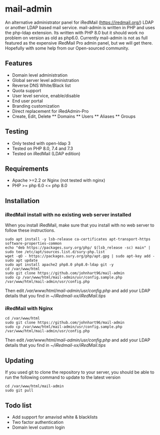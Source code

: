 # mail-admin
An alternative administrator panel for iRedMail (https://iredmail.org/) LDAP or another LDAP based mail service.
mail-admin is written in PHP and uses the php-ldap extension. Its written with PHP 8.0 but it should work no problem on version as old as php6.0. Currently mail-admin is not as full featured as the expensive iRedMail Pro admin panel, but we will get there. Hopefully with some help from our Open-sourced community.
## Features
* Domain level administration
* Global server level administration
* Reverse DNS White/Black list
* Quota support
* User level service, enable/disable
* End user portal
* Branding customization
* Direct replacement for iRedAdmin-Pro
* Create, Edit, Delete 
** Domains
** Users
** Aliases
** Groups
## Testing
* Only tested with open-ldap 3
* Tested on PHP 8.0, 7.4 and 7.3
* Tested on iRedMail (LDAP edition)

## Requirements
* Apache >=2.2 or Nginx (not tested with nginx)
* PHP >= php 6.0 <= php 8.0

## Installation
### iRedMail install with no existing web server installed
When you install iRedMail, make sure that you install with no web server to follow these instructions.

    sudo apt install -y lsb-release ca-certificates apt-transport-https software-properties-common
    echo "deb https://packages.sury.org/php/ $(lsb_release -sc) main" | sudo tee /etc/apt/sources.list.d/sury-php.list
    wget -qO - https://packages.sury.org/php/apt.gpg | sudo apt-key add -
    sudo apt update
    sudo apt install apache2 php8.0 php8.0-ldap git -y
    cd /var/www/html
    sudo git clone https://github.com/johnhart96/mail-admin
    sudo cp /var/www/html/mail-admin/usr/config.sample.php /var/www/html/mail-admin/usr/config.php
 
 Then edit */var/www/html/mail-admin/usr/config.php* and add your LDAP details that you find in *~/iRedmail-xx/iRedMail.tips*
### iRedMail with Nginx
    cd /var/www/html
    sudo git clone https://github.com/johnhart96/mail-admin
    sudo cp /var/www/html/mail-admin/usr/config.sample.php /var/www/html/mail-admin/usr/config.php
 Then edit */var/www/html/mail-admin/usr/config.php* and add your LDAP details that you find in *~/iRedmail-xx/iRedMail.tips*
## Updating
If you used git to clone the repository to your server, you should be able to run the following command to update to the latest version
    
    cd /var/www/html/mail-admin
    sudo git pull

## Todo list
* Add support for amavisd white & blacklists
* Two factor authentication
* Domain level custom login